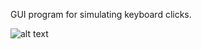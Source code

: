 GUI program for simulating keyboard clicks.

![alt text](https://i.ibb.co/4tDDC85/obraz-2021-10-09-112358.png)

